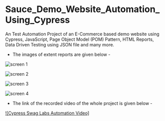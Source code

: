 # Sauce_Demo_Website_Automation_Using_Cypress
An Test Automation Project of an E-Commerce based demo website using Cypress, JavaScript, Page Object Model (POM) Pattern, HTML Reports, Data Driven Testing using JSON file and many more.


* The images of extent reports are given below -


![screen 1](https://github.com/shifat124/Sauce_Demo_Website_Automation_Using_Cypress/assets/69003347/da14efe2-8c4c-4f67-8bbc-4c36fb048dfe)



![screen 2](https://github.com/shifat124/Sauce_Demo_Website_Automation_Using_Cypress/assets/69003347/9e483e8c-2c75-4d35-b45f-0127b681fbd6)



![screen 3](https://github.com/shifat124/Sauce_Demo_Website_Automation_Using_Cypress/assets/69003347/39dfb9d2-2758-4692-af73-71bce3a9dfb1)




![screen 4](https://github.com/shifat124/Sauce_Demo_Website_Automation_Using_Cypress/assets/69003347/2c57cea3-1ee1-4669-9326-d72add3c6984)


* The link of the recorded video of the whole project is given below -

[![Cypress Swag Labs Automation Video]](https://vimeo.com/manage/videos/857616790)

